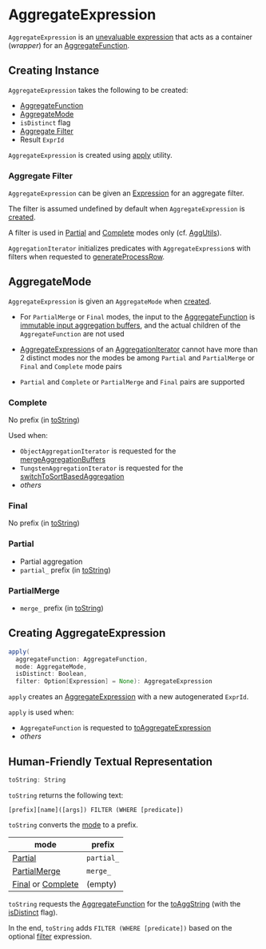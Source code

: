# AggregateExpression

`AggregateExpression` is an [unevaluable expression](Unevaluable.md) that acts as a container (_wrapper_) for an [AggregateFunction](#aggregateFunction).

## Creating Instance

`AggregateExpression` takes the following to be created:

* <span id="aggregateFunction"> [AggregateFunction](AggregateFunction.md)
* [AggregateMode](#mode)
* <span id="isDistinct"> `isDistinct` flag
* [Aggregate Filter](#filter)
* <span id="resultId"> Result `ExprId`

`AggregateExpression` is created using [apply](#apply) utility.

### <span id="filter"> Aggregate Filter

`AggregateExpression` can be given an [Expression](Expression.md) for an aggregate filter.

The filter is assumed undefined by default when `AggregateExpression` is [created](#apply).

A filter is used in [Partial](#Partial) and [Complete](#Complete) modes only (cf. [AggUtils](../AggUtils.md#mayRemoveAggFilters)).

`AggregationIterator` initializes predicates with `AggregateExpression`s with filters when requested to [generateProcessRow](../aggregations/AggregationIterator.md#generateProcessRow).

## <span id="mode"> AggregateMode

`AggregateExpression` is given an `AggregateMode` when [created](#creating-instance).

* For `PartialMerge` or `Final` modes, the input to the [AggregateFunction](#aggregateFunction) is [immutable input aggregation buffers](AggregateFunction.md#inputAggBufferAttributes), and the actual children of the `AggregateFunction` are not used

* [AggregateExpression](../aggregations/AggregationIterator.md#aggregateExpressions)s of an [AggregationIterator](../aggregations/AggregationIterator.md) cannot have more than 2 distinct modes nor the modes be among `Partial` and `PartialMerge` or `Final` and `Complete` mode pairs

* `Partial` and `Complete` or `PartialMerge` and `Final` pairs are supported

### <span id="Complete"> Complete

No prefix (in [toString](#toString))

Used when:

* `ObjectAggregationIterator` is requested for the [mergeAggregationBuffers](../aggregations/ObjectAggregationIterator.md#mergeAggregationBuffers)
* `TungstenAggregationIterator` is requested for the [switchToSortBasedAggregation](../aggregations/TungstenAggregationIterator.md#switchToSortBasedAggregation)
* _others_

### <span id="Final"> Final

No prefix (in [toString](#toString))

### <span id="Partial"> Partial

* Partial aggregation
* `partial_` prefix (in [toString](#toString))

### <span id="PartialMerge"> PartialMerge

* `merge_` prefix (in [toString](#toString))

## <span id="apply"> Creating AggregateExpression

```scala
apply(
  aggregateFunction: AggregateFunction,
  mode: AggregateMode,
  isDistinct: Boolean,
  filter: Option[Expression] = None): AggregateExpression
```

`apply` creates an [AggregateExpression](#creating-instance) with a new autogenerated `ExprId`.

`apply` is used when:

* `AggregateFunction` is requested to [toAggregateExpression](AggregateFunction.md#toAggregateExpression)
* _others_

## <span id="toString"> Human-Friendly Textual Representation

```scala
toString: String
```

`toString` returns the following text:

```text
[prefix][name]([args]) FILTER (WHERE [predicate])
```

`toString` converts the [mode](#mode) to a prefix.

mode | prefix
-----|----------
 [Partial](#Partial) | `partial_`
 [PartialMerge](#PartialMerge) | `merge_`
 [Final](#Final) or [Complete](#Complete) | (empty)

`toString` requests the [AggregateFunction](#aggregateFunction) for the [toAggString](AggregateFunction.md#toAggString) (with the [isDistinct](#isDistinct) flag).

In the end, `toString` adds `FILTER (WHERE [predicate])` based on the optional [filter](#filter) expression.

<!---
## Review Me

[[properties]]
.AggregateExpression's Properties
[width="100%",cols="1,2",options="header"]
|===
| Name
| Description

| `canonicalized`
| `AggregateExpression` with <<aggregateFunction, AggregateFunction>> expression `canonicalized` with the special `ExprId` as `0`.

| `children`
| <<aggregateFunction, AggregateFunction>> expression (for which `AggregateExpression` was created).

| `dataType`
| [DataType](../types/DataType.md) of [AggregateFunction](#aggregateFunction) expression

| `foldable`
| Disabled (i.e. `false`)

| `nullable`
| Whether or not <<aggregateFunction, AggregateFunction>> expression is nullable.

| [[references]] `references`
a| `AttributeSet` with the following:

* `references` of <<aggregateFunction, AggregateFunction>> when <<mode, AggregateMode>> is `Partial` or `Complete`

* spark-sql-Expression-AggregateFunction.md#aggBufferAttributes[aggBufferAttributes] of <<aggregateFunction, AggregateFunction>> when `PartialMerge` or `Final`

| `resultAttribute`
a|

spark-sql-Expression-Attribute.md[Attribute] that is:

* `AttributeReference` when <<aggregateFunction, AggregateFunction>> is itself resolved

* `UnresolvedAttribute` otherwise

| `sql`
| Requests <<aggregateFunction, AggregateFunction>> to generate SQL output (with <<isDistinct, isDistinct>> flag).

| `toString`
| <<toString-prefixes, Prefix per AggregateMode>> followed by <<aggregateFunction, AggregateFunction>>'s `toAggString` (with <<isDistinct, isDistinct>> flag).
|===
-->
